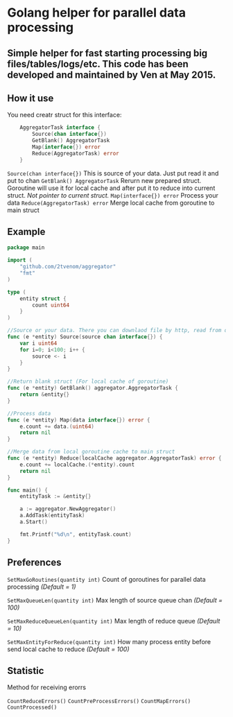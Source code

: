 # Golang helper for parallel data processing

Simple helper for fast starting processing big files/tables/logs/etc. This code has been developed and maintained by Ven at May 2015.
----------

## How it use

You need creatr struct for this interface:
``` go 
	AggregatorTask interface {
		Source(chan interface{})
		GetBlank() AggregatorTask
		Map(interface{}) error
		Reduce(AggregatorTask) error
	}
```

`Source(chan interface{})`
This is source of your data. Just put read it and put to chan
`GetBlank() AggregatorTask` 
Rerurn new prepared struct. Goroutine will use it for local cache and after put it to reduce into current struct. _Not pointer to current struct._
`Map(interface{}) error`
Process your data
`Reduce(AggregatorTask) error`
Merge local cache from goroutine to main struct

## Example 

```go
package main

import (
	"github.com/2tvenom/aggregator"
	"fmt"
)

type (
	entity struct {
		count uint64
	}
)

//Source or your data. There you can downlaod file by http, read from disk or table. As you want. Just put to chan
func (e *entity) Source(source chan interface{}) {
	var i uint64
	for i=0; i<100; i++ {
		source <- i
	}
}

//Return blank struct (For local cache of goroutine)
func (e *entity) GetBlank() aggregator.AggregatorTask {
	return &entity{}
}

//Process data
func (e *entity) Map(data interface{}) error {
	e.count += data.(uint64)
	return nil
}

//Merge data from local goroutine cache to main struct
func (e *entity) Reduce(localCache aggregator.AggregatorTask) error {
	e.count += localCache.(*entity).count
	return nil
}

func main() {
	entityTask := &entity{}

	a := aggregator.NewAggregator()
	a.AddTask(entityTask)
	a.Start()

	fmt.Printf("%d\n", entityTask.count)
}

```

## Preferences
`SetMaxGoRoutines(quantity int)`
Count of goroutines for parallel data processing _(Default = 1)_

`SetMaxQueueLen(quantity int)`
Max length of source queue chan _(Default = 100)_

`SetMaxReduceQueueLen(quantity int)`
Max length of reduce queue  _(Default = 10)_

`SetMaxEntityForReduce(quantity int)`
How many process entity before send local cache to reduce   _(Default = 100)_

## Statistic
Method for receiving erorrs

`CountReduceErrors()`
`CountPreProcessErrors()`
`CountMapErrors()`
`CountProcessed()`
